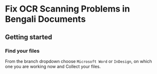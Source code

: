# Fix OCR Scanning Problems in Bengali Documents

## Getting started

### Find your files

From the branch dropdown choose `Microsoft Word` or `InDesign`, on which one you are working now and Collect your files.
